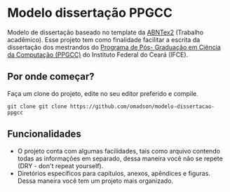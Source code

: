 # Modelo dissertação PPGCC

Modelo de dissertação baseado no template da [ABNTex2](https://github.com/abntex/abntex2) (Trabalho acadêmico). Esse projeto
tem como finalidade facilitar a escrita da dissertação dos mestrandos do [Programa de Pós-
Graduação em Ciência da Computação (PPGCC)](http://ppgcc.ifce.edu.br) do Instituto Federal do Ceará (IFCE).

## Por onde começar?

Faça um clone do projeto, edite no seu editor preferido e compile.
```
git clone git clone https://github.com/omadson/modelo-dissertacao-ppgcc
```

## Funcionalidades

 - O projeto conta com algumas facilidades, tais como arquivo contendo todas as informações em separado,
dessa maneira você não se repete (DRY - don't repeat yourself).
 - Diretórios específicos para capítulos,
anexos, apêndices e figuras. Dessa maneira você tem um projeto mais organizado.

